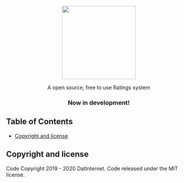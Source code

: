 <br><br>
<p align="center">
  <a href="https://example.com">
    <img src="https://media.datinternet.nl/openratings/branding/logo.svg" width="200">
  </a>
</p>

<p align="center">
  A open source, free to use Ratings system 
</p>
  <h3 align="center">Now in development!</h3>
</p>


## Table of Contents
- [Copyright and license](#copyright-and-license)


## Copyright and license

Code Copyright 2019 - 2020 DatInternet. Code released under the MIT license.
